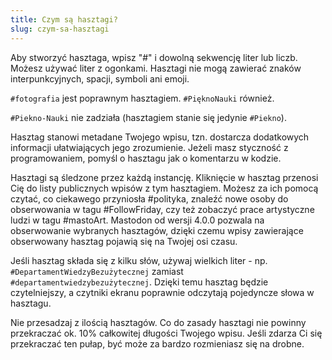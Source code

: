 ```yaml
---
title: Czym są hasztagi?
slug: czym-sa-hasztagi
---
```


Aby stworzyć hasztaga, wpisz "#" i dowolną sekwencję liter lub liczb. Możesz używać liter z ogonkami. Hasztagi nie mogą zawierać znaków interpunkcyjnych, spacji, symboli ani emoji.

`#fotografia` jest poprawnym hasztagiem. `#PięknoNauki` również.

`#Piekno-Nauki` nie zadziała (hasztagiem stanie się jedynie `#Piekno`).

Hasztag stanowi metadane Twojego wpisu, tzn. dostarcza dodatkowych informacji ułatwiających jego zrozumienie. Jeżeli masz styczność z programowaniem, pomyśl o hasztagu jak o komentarzu w kodzie.

Hasztagi są śledzone przez każdą instancję. Kliknięcie w hasztag przenosi Cię do listy publicznych wpisów z tym hasztagiem. Możesz za ich pomocą czytać, co ciekawego przyniosła #polityka, znaleźć nowe osoby do obserwowania w tagu #FollowFriday, czy też zobaczyć prace artystyczne ludzi w tagu #mastoArt. Mastodon od wersji 4.0.0 pozwala na obserwowanie wybranych hasztagów, dzięki czemu wpisy zawierające obserwowany hasztag pojawią się na Twojej osi czasu.

Jeśli hasztag składa się z kilku słów, używaj wielkich liter - np. `#DepartamentWiedzyBezużytecznej` zamiast `#departamentwiedzybezużytecznej`. Dzięki temu hasztag będzie czytelniejszy, a czytniki ekranu poprawnie odczytają pojedyncze słowa w hasztagu.

Nie przesadzaj z ilością hasztagów. Co do zasady hasztagi nie powinny przekraczać ok. 10% całkowitej długości Twojego wpisu. Jeśli zdarza Ci się przekraczać ten pułap, być może za bardzo rozmieniasz się na drobne.
